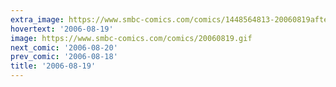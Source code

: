 ```yaml
---
extra_image: https://www.smbc-comics.com/comics/1448564813-20060819after.png
hovertext: '2006-08-19'
image: https://www.smbc-comics.com/comics/20060819.gif
next_comic: '2006-08-20'
prev_comic: '2006-08-18'
title: '2006-08-19'
---
```


